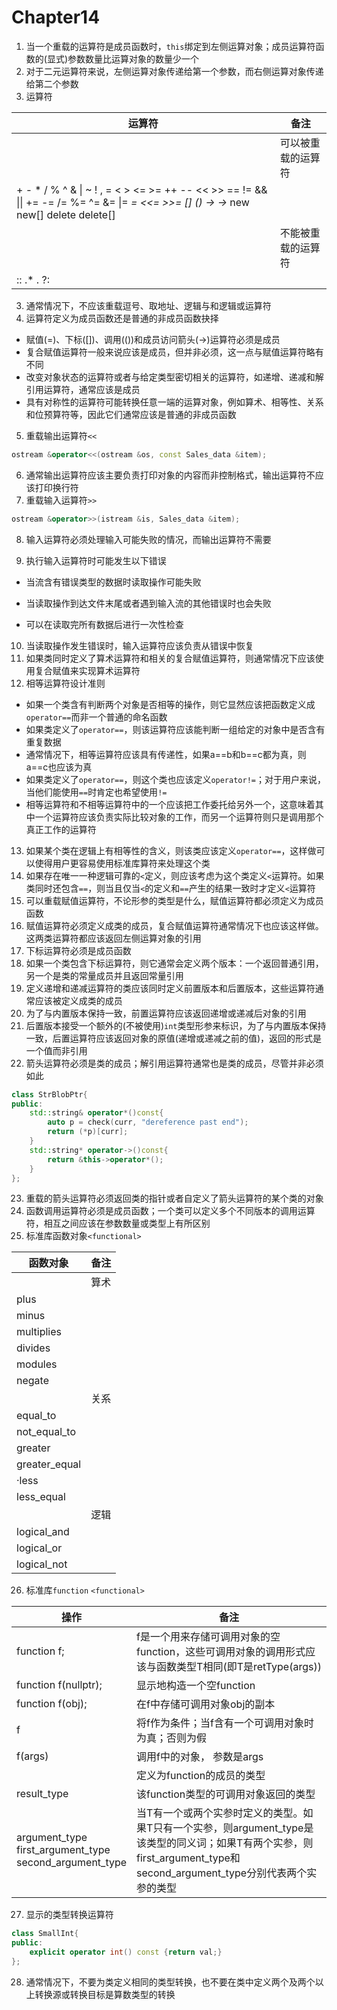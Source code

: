 # Chapter14

1. 当一个重载的运算符是成员函数时，`this`绑定到左侧运算对象；成员运算符函数的(显式)参数数量比运算对象的数量少一个
2. 对于二元运算符来说，左侧运算对象传递给第一个参数，而右侧运算对象传递给第二个参数
3. 运算符

| 运算符                                                       | 备注               |
| ------------------------------------------------------------ | ------------------ |
|                                                              | 可以被重载的运算符 |
| + - * / % ^ & \| ~ ! , = < > <= >= ++ -- << >> ==  != && \|\| += -= /= %= ^= &= \|= *= <<= >>= [] () -> ->* new new[] delete delete[] |                    |
|                                                              | 不能被重载的运算符 |
| :: .* . ?:                                                   |                    |

3. 通常情况下，不应该重载逗号、取地址、逻辑与和逻辑或运算符
4. 运算符定义为成员函数还是普通的非成员函数抉择

* 赋值(=)、下标([])、调用(())和成员访问箭头(->)运算符必须是成员
* 复合赋值运算符一般来说应该是成员，但并非必须，这一点与赋值运算符略有不同
* 改变对象状态的运算符或者与给定类型密切相关的运算符，如递增、递减和解引用运算符，通常应该是成员
* 具有对称性的运算符可能转换任意一端的运算对象，例如算术、相等性、关系和位预算符等，因此它们通常应该是普通的非成员函数

5. 重载输出运算符`<<`

```c++
ostream &operator<<(ostream &os, const Sales_data &item);
```

6. 通常输出运算符应该主要负责打印对象的内容而非控制格式，输出运算符不应该打印换行符
7. 重载输入运算符`>>`

```c++
ostream &operator>>(istream &is, Sales_data &item);
```

8. 输入运算符必须处理输入可能失败的情况，而输出运算符不需要

9. 执行输入运算符时可能发生以下错误

* 当流含有错误类型的数据时读取操作可能失败
* 当读取操作到达文件末尾或者遇到输入流的其他错误时也会失败

* 可以在读取完所有数据后进行一次性检查

10. 当读取操作发生错误时，输入运算符应该负责从错误中恢复
11. 如果类同时定义了算术运算符和相关的复合赋值运算符，则通常情况下应该使用复合赋值来实现算术运算符
12. 相等运算符设计准则

* 如果一个类含有判断两个对象是否相等的操作，则它显然应该把函数定义成`operator==`而非一个普通的命名函数
* 如果类定义了`operator==`，则该运算符应该能判断一组给定的对象中是否含有重复数据
* 通常情况下，相等运算符应该具有传递性，如果a==b和b==c都为真，则a==c也应该为真
* 如果类定义了`operator==`，则这个类也应该定义`operator!=`；对于用户来说，当他们能使用`==`时肯定也希望使用`!=`
* 相等运算符和不相等运算符中的一个应该把工作委托给另外一个，这意味着其中一个运算符应该负责实际比较对象的工作，而另一个运算符则只是调用那个真正工作的运算符

13. 如果某个类在逻辑上有相等性的含义，则该类应该定义`operator==`，这样做可以使得用户更容易使用标准库算符来处理这个类
14. 如果存在唯一一种逻辑可靠的`<`定义，则应该考虑为这个类定义`<`运算符。如果类同时还包含`==`，则当且仅当`<`的定义和`==`产生的结果一致时才定义`<`运算符
15. 可以重载赋值运算符，不论形参的类型是什么，赋值运算符都必须定义为成员函数
16. 赋值运算符必须定义成类的成员，复合赋值运算符通常情况下也应该这样做。这两类运算符都应该返回左侧运算对象的引用
17. 下标运算符必须是成员函数
18. 如果一个类包含下标运算符，则它通常会定义两个版本：一个返回普通引用，另一个是类的常量成员并且返回常量引用
19. 定义递增和递减运算符的类应该同时定义前置版本和后置版本，这些运算符通常应该被定义成类的成员
20. 为了与内置版本保持一致，前置运算符应该返回递增或递减后对象的引用
21. 后置版本接受一个额外的(不被使用)`int`类型形参来标识，为了与内置版本保持一致，后置运算符应该返回对象的原值(递增或递减之前的值)，返回的形式是一个值而非引用
22. 箭头运算符必须是类的成员；解引用运算符通常也是类的成员，尽管并非必须如此

```c++
class StrBlobPtr{
public:
    std::string& operator*()const{
        auto p = check(curr, "dereference past end");
        return (*p)[curr];
    }
    std::string* operator->()const{
        return &this->operator*();
    }
};
```

23. 重载的箭头运算符必须返回类的指针或者自定义了箭头运算符的某个类的对象
24. 函数调用运算符必须是成员函数；一个类可以定义多个不同版本的调用运算符，相互之间应该在参数数量或类型上有所区别
25. 标准库函数对象`<functional>`

| 函数对象            | 备注 |
| ------------------- | ---- |
|                     | 算术 |
| plus<Type>          |      |
| minus<Type>         |      |
| multiplies<Type>    |      |
| divides<Type>       |      |
| modules<Type>       |      |
| negate<Type>        |      |
|                     | 关系 |
| equal_to<Type>      |      |
| not_equal_to<Type>  |      |
| greater<Type>       |      |
| greater_equal<Type> |      |
| ·less<Type>         |      |
| less_equal<Type>    |      |
|                     | 逻辑 |
| logical_and<Type>   |      |
| logical_or<Type>    |      |
| logical_not<Type>   |      |

26. 标准库`function` `<functional>`

| 操作                                                         | 备注                                                         |
| ------------------------------------------------------------ | ------------------------------------------------------------ |
| function<T> f;                                               | f是一个用来存储可调用对象的空function，这些可调用对象的调用形式应该与函数类型T相同(即T是retType(args)) |
| function<T> f(nullptr);                                      | 显示地构造一个空function                                     |
| function<T> f(obj);                                          | 在f中存储可调用对象obj的副本                                 |
| f                                                            | 将f作为条件；当f含有一个可调用对象时为真；否则为假           |
| f(args)                                                      | 调用f中的对象， 参数是args                                   |
|                                                              | 定义为function<T>的成员的类型                                |
| result_type                                                  | 该function类型的可调用对象返回的类型                         |
| argument_type<br />first_argument_type<br />second_argument_type | 当T有一个或两个实参时定义的类型。如果T只有一个实参，则argument_type是该类型的同义词；如果T有两个实参，则first_argument_type和second_argument_type分别代表两个实参的类型 |

27. 显示的类型转换运算符

```c++
class SmallInt{
public:
    explicit operator int() const {return val;}
};
```

28. 通常情况下，不要为类定义相同的类型转换，也不要在类中定义两个及两个以上转换源或转换目标是算数类型的转换